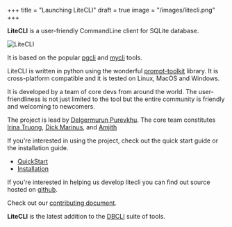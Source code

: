 +++
title = "Launching LiteCLI"
draft = true
image = "/images/litecli.png"
+++

**LiteCLI** is a user-friendly CommandLine client for SQLite database. 

<!--more-->

![LiteCLI][1]

It is based on the popular [pgcli](https://www.pgcli.com) and [mycli](https://www.mycli.net) tools.

LiteCLI is written in python using the wonderful [prompt-toolkit](https://github.com/prompt-toolkit/python-prompt-toolkit) library. It is
cross-platform compatible and it is tested on Linux, MacOS and Windows.

It is developed by a team of core devs from around the world. The
user-friendliness is not just limited to the tool but the entire community is
friendly and welcoming to newcomers. 

The project is lead by [Delgermurun Purevkhu](https://github.com/delgermurun). The
core team constitutes [Irina Truong](https://github.com/j-bennet),
[Dick Marinus](https://github.com/meeuw), and [Amjith](https://github.com/amjith)

If you're interested in using the project, check out the quick start guide or the installation guide. 

* [QuickStart](https://www.litecli.com)
* [Installation](https://www.litecli.com/install)

If you're interested in helping us develop litecli you can find out source hosted
on [github](https://github.com/dbcli/litecli/). 

Check out our [contributing
document](https://github.com/dbcli/litecli/blob/master/CONTRIBUTING.md). 

**LiteCLI** is the latest addition to the [DBCLI](https://www.dbcli.com) suite of tools. 

[1]: /images/litecli.png
